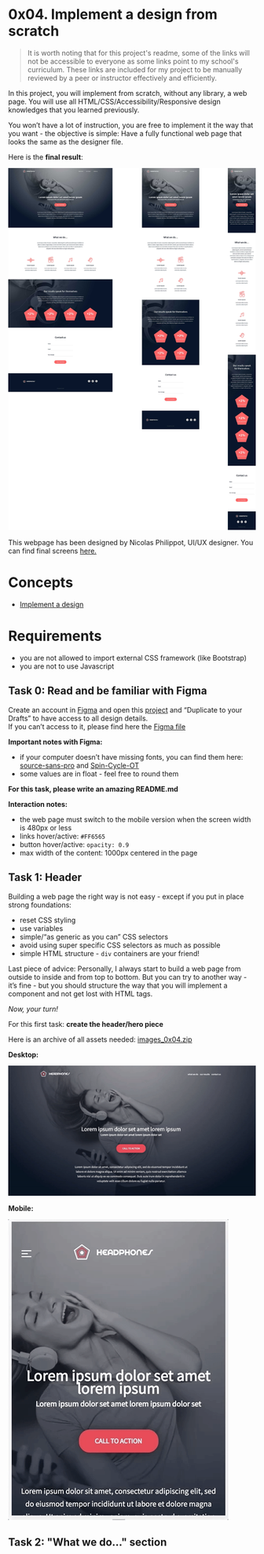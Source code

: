 # 0x04. Implement a design from scratch

> It is worth noting that for this project's readme, some of the links will not be accessible to everyone as some links point to my school's curriculum. These links are included for my project to be manually reviewed by a peer or instructor effectively and efficiently.  
  
In this project, you will implement from scratch, without any library, a web page. You will use all HTML/CSS/Accessibility/Responsive design knowledges that you learned previously.  
  
You won’t have a lot of instruction, you are free to implement it the way that you want - the objective is simple: Have a fully functional web page that looks the same as the designer file.  
  
Here is the **final result**:  
  
![Final result](https://github.com/tayloradam1999/holberton-headphones/blob/main/readme_assets/finalresult.jpg)  

This webpage has been designed by Nicolas Philippot, UI/UX designer. You can find final screens [here.](https://intranet-projects-files.s3.amazonaws.com/holbertonschool-webstack/622/Archive.zip)

# Concepts
- [Implement a design](https://intranet.hbtn.io/concepts/726)

# Requirements
- you are not allowed to import external CSS framework (like Bootstrap)  
- you are not to use Javascript

## Task 0: Read and be familiar with Figma  

Create an account in [Figma](https://intranet.hbtn.io/rltoken/BQv9A-VghBpAgOlc-pVxQw) and open this [project](https://intranet.hbtn.io/rltoken/UWz3iOOx9ZSpwKRjLpYHoQ) and “Duplicate to your Drafts” to have access to all design details.  
If you can’t access to it, please find here the [Figma file](https://intranet.hbtn.io/rltoken/Ec1-9OpNim5R_yk0ZDV-_Q) 

**Important notes with Figma:**
- if your computer doesn’t have missing fonts, you can find them here: [source-sans-pro](https://intranet.hbtn.io/rltoken/JgZNK1n5wwp7vo9qRvs59Q) and [Spin-Cycle-OT](https://intranet.hbtn.io/rltoken/HCSoboS1s9MLKdF1m8EBzQ)
- some values are in float - feel free to round them  

**For this task, please write an amazing README.md**

**Interaction notes:**
- the web page must switch to the mobile version when the screen width is 480px or less
- links hover/active: ```#FF6565```
- button hover/active: ```opacity: 0.9```
- max width of the content: 1000px centered in the page  
  
## Task 1: Header  
  
Building a web page the right way is not easy - except if you put in place strong foundations:
- reset CSS styling
- use variables
- simple/“as generic as you can” CSS selectors
- avoid using super specific CSS selectors as much as possible
- simple HTML structure - ```div``` containers are your friend!  

Last piece of advice: Personally, I always start to build a web page from outside to inside and from top to bottom. But you can try to another way - it’s fine - but you should structure the way that you will implement a component and not get lost with HTML tags.  

*Now, your turn!*

For this first task: **create the header/hero piece**  
  
Here is an archive of all assets needed: [images_0x04.zip](https://holbertonintranet.s3.amazonaws.com/uploads/misc/2020/3/d1597894d79386c83b9b.zip?X-Amz-Algorithm=AWS4-HMAC-SHA256&X-Amz-Credential=AKIARDDGGGOUWMNL5ANN%2F20210828%2Fus-east-1%2Fs3%2Faws4_request&X-Amz-Date=20210828T193530Z&X-Amz-Expires=345600&X-Amz-SignedHeaders=host&X-Amz-Signature=d0b3a829db5000bd4473f5bd0b511576c252e96fd14031931a70ecbbe8c8920e)  

**Desktop:**  
  
![Desktop Picture](https://github.com/tayloradam1999/holberton-headphones/blob/main/readme_assets/desktop.gif)  

**Mobile:**  
  
![Mobile Picture](https://github.com/tayloradam1999/holberton-headphones/blob/main/readme_assets/mobile.gif)  
  
## Task 2: "What we do..." section
